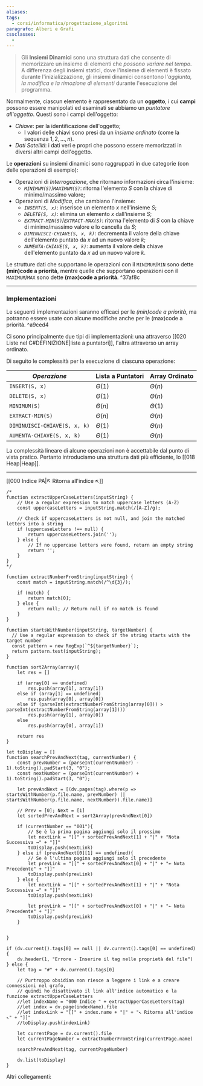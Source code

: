```yaml
---
aliases: 
tags:
  - corsi/informatica/progettazione_algoritmi
paragrafo: Alberi e Grafi
cssclasses:
  - 
---
```

>Gli **Insiemi Dinamici** sono una struttura dati che consente di memorizzare un insieme di elementi che *possono variare nel tempo*. A differenza degli insiemi statici, dove l'insieme di elementi è fissato durante l'inizializzazione, gli insiemi dinamici consentono l'*aggiunta, la modifica e la rimozione di elementi* durante l'esecuzione del programma.

Normalmente, ciascun elemento è rappresentato da un **oggetto**, i cui **campi** possono essere manipolati ed esaminati se abbiamo un *puntatore all'oggetto*.
Questi sono i campi dell'oggetto:
- *Chiave*: per la identificazione dell'oggetto;
	- I valori delle chiavi sono presi da un *insieme ordinato* (come la sequenza $1,2,\dots,n$).
- *Dati Satelliti*: i dati veri e propri che possono essere memorizzati in diversi altri campi dell'oggetto.

Le **operazioni** su insiemi dinamici sono raggruppati in due categorie (con delle operazioni di esempio):
- Operazioni di *Interrogazione*, che ritornano informazioni circa l'insieme:
	- *`MINIMUM(S)`*/*`MAXIMUM(S)`*: ritorna l'elemento $S$ con la chiave di minimo/massimo valore;
- Operazioni di *Modifica*, che cambiano l'insieme:
	 - *`INSERT(S, x)`*: inserisce un elemento $x$ nell'insieme $S$;
	 - *`DELETE(S, x)`*: elimina un elemento $x$ dall'insieme $S$;
	 - *`EXTRACT-MIN(S)`*/*`EXTRACT-MAX(S)`*: ritorna l'elemento di $S$ con la chiave di minimo/massimo valore e lo cancella da $S$;
	 - *`DIMINUISCI-CHIAVE(S, x, k)`*: decrementa il valore della chiave dell'elemento puntato da $x$ ad un nuovo valore $k$;
	 - *`AUMENTA-CHIAVE(S, x, k)`*: aumenta il valore della chiave dell'elemento puntato da $x$ ad un nuovo valore $k$.

Le strutture dati che supportano le operazioni con il `MINIMUM`/`MIN` sono dette **(min)code a priorità**, mentre quelle che supportano operazioni con il `MAXIMUM`/`MAX` sono dette **(max)code a priorità**. ^37af8c

---
### Implementazioni
Le seguenti implementazioni saranno efficaci per le *(min)code a priorità*, ma potranno essere usate con alcune modifiche anche per le (max)code a priorità. ^a9ced4

Ci sono principalmente due tipi di implementazioni: una attraverso [[020 Liste nel C#DEFINIZIONE|liste a puntatori]], l'altra attraverso un array ordinato.

Di seguito le complessità per la esecuzione di ciascuna operazione:

| *Operazione*                 | **Lista a Puntatori** | **Array Ordinato** |
| ---------------------------- | --------------------- | ------------------ |
| `INSERT(S, x)`               | $\Theta(1)$           | $\Theta(n)$        |
| `DELETE(S, x)`               | $\Theta(1)$           | $\Theta(n)$        |
| `MINIMUM(S)`                 | $\Theta(n)$           | $\Theta(1)$        |
| `EXTRACT-MIN(S)`             | $\Theta(n)$           | $\Theta(n)$        |
| `DIMINUISCI-CHIAVE(S, x, k)` | $\Theta(1)$           | $\Theta(n)$        |
| `AUMENTA-CHIAVE(S, x, k)`    | $\Theta(1)$           | $\Theta(n)$        |

La complessità lineare di alcune operazioni non è accettabile dal punto di vista pratico. Pertanto introduciamo una struttura dati più efficiente, lo [[018 Heap|Heap]].

___
[[000 Indice PA|↖ Ritorna all'indice ↖]]

```dataviewjs
/*
function extractUpperCaseLetters(inputString) {
	// Use a regular expression to match uppercase letters (A-Z)
	const uppercaseLetters = inputString.match(/[A-Z]/g);
	
	// Check if uppercaseLetters is not null, and join the matched letters into a string
	if (uppercaseLetters !== null) {
		return uppercaseLetters.join('');
	} else {
	    // If no uppercase letters were found, return an empty string
	    return '';
	}
}
*/

function extractNumberFromString(inputString) {
	const match = inputString.match(/^\d{3}/);
	
	if (match) {
		return match[0];
	} else {
		return null; // Return null if no match is found
	}
}

function startsWithNumber(inputString, targetNumber) {
  // Use a regular expression to check if the string starts with the target number
  const pattern = new RegExp(`^${targetNumber}`);
  return pattern.test(inputString);
}

function sort2Array(array){
	let res = []
	
	if (array[0] == undefined)
		res.push(array[1], array[1])
	else if (array[1] == undefined)
		res.push(array[0], array[0])
	else if (parseInt(extractNumberFromString(array[0])) > parseInt(extractNumberFromString(array[1])))
		res.push(array[1], array[0])
	else
		res.push(array[0], array[1])
	
	return res
}

let toDisplay = []
function searchPrevAndNext(tag, currentNumber) {
	const prevNumber = (parseInt(currentNumber) - 1).toString().padStart(3, "0");
	const nextNumber = (parseInt(currentNumber) + 1).toString().padStart(3, "0");
	
	let prevAndNext = [(dv.pages(tag).where(p => startsWithNumber(p.file.name, prevNumber) || startsWithNumber(p.file.name, nextNumber)).file.name)]
	
	// Prev = [0]; Next = [1]
	let sortedPrevAndNext = sort2Array(prevAndNext[0])
	
	if (currentNumber == "001"){ 
		// Se è la prima pagina aggiungi solo il prossimo
		let nextLink = "[[" + sortedPrevAndNext[1] + "|" + "Nota Successiva →" + "]]"
		toDisplay.push(nextLink)
	} else if (prevAndNext[0][1] == undefined){
		// Se è l'ultima pagina aggiungi solo il precedente
		let prevLink = "[[" + sortedPrevAndNext[0] + "|" + "← Nota Precedente" + "]]"
		toDisplay.push(prevLink)
	} else {
		let nextLink = "[[" + sortedPrevAndNext[1] + "|" + "Nota Successiva →" + "]]"
		toDisplay.push(nextLink)
		
		let prevLink = "[[" + sortedPrevAndNext[0] + "|" + "← Nota Precedente" + "]]"
		toDisplay.push(prevLink)
	}
	
	
}

if (dv.current().tags[0] == null || dv.current().tags[0] == undefined){
	dv.header(1, "Errore - Inserire il tag nelle proprietà del file")
} else {
	let tag = "#" + dv.current().tags[0]

	// Purtroppo obsidian non riesce a leggere i link e a creare connessioni nel grafo,
	// quindi ho disattivato il link all'indice automatico e la funzione extractUpperCaseLetters
	//let indexName = "000 Indice " + extractUpperCaseLetters(tag)
	//let index = dv.page(indexName).file
	//let indexLink = "[[" + index.name + "|" + "↖ Ritorna all'indice ↖" + "]]"
	//toDisplay.push(indexLink)
	
	let currentPage = dv.current().file
	let currentPageNumber = extractNumberFromString(currentPage.name)
	
	searchPrevAndNext(tag, currentPageNumber)
	
	dv.list(toDisplay)
}
```

Altri collegamenti: 